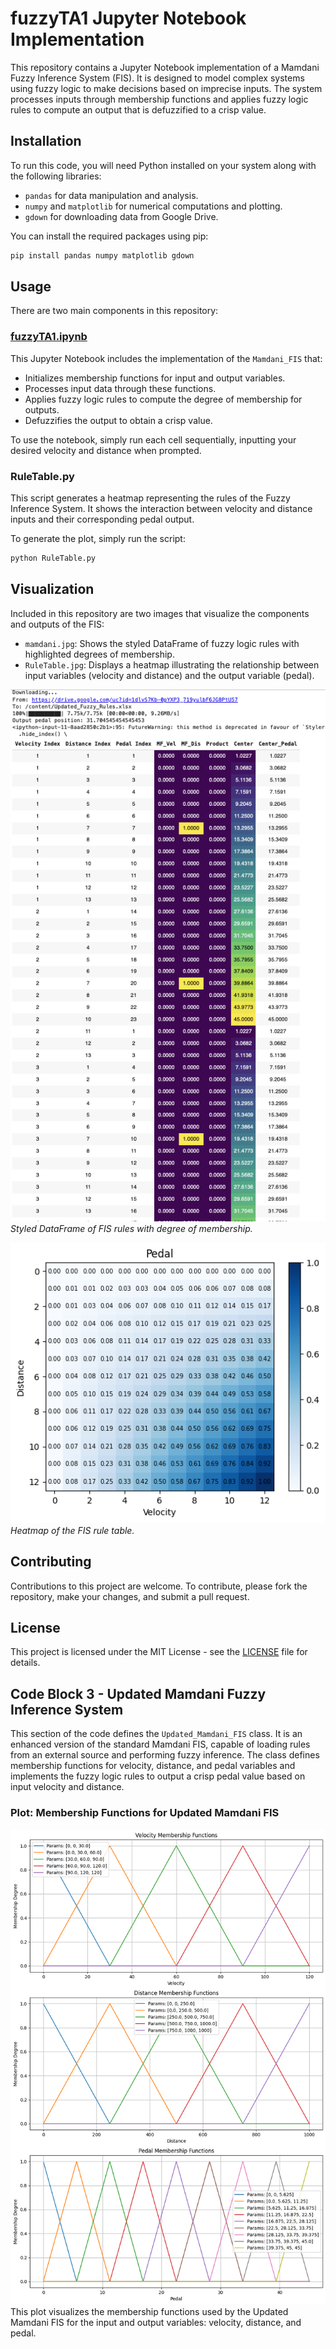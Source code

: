 
# fuzzyTA1 Jupyter Notebook Implementation

This repository contains a Jupyter Notebook implementation of a Mamdani Fuzzy Inference System (FIS). It is designed to model complex systems using fuzzy logic to make decisions based on imprecise inputs. The system processes inputs through membership functions and applies fuzzy logic rules to compute an output that is defuzzified to a crisp value.

## Installation

To run this code, you will need Python installed on your system along with the following libraries:
- `pandas` for data manipulation and analysis.
- `numpy` and `matplotlib` for numerical computations and plotting.
- `gdown` for downloading data from Google Drive.

You can install the required packages using pip:

```bash
pip install pandas numpy matplotlib gdown
```

## Usage

There are two main components in this repository:

### [fuzzyTA1.ipynb](https://github.com/Siavashiii/FuzzySystem/blob/main/fuzzyTA1.ipynb)

This Jupyter Notebook includes the implementation of the `Mamdani_FIS` that:
- Initializes membership functions for input and output variables.
- Processes input data through these functions.
- Applies fuzzy logic rules to compute the degree of membership for outputs.
- Defuzzifies the output to obtain a crisp value.

To use the notebook, simply run each cell sequentially, inputting your desired velocity and distance when prompted.

### RuleTable.py

This script generates a heatmap representing the rules of the Fuzzy Inference System. It shows the interaction between velocity and distance inputs and their corresponding pedal output.

To generate the plot, simply run the script:

```bash
python RuleTable.py
```

## Visualization

Included in this repository are two images that visualize the components and outputs of the FIS:

- `mamdani.jpg`: Shows the styled DataFrame of fuzzy logic rules with highlighted degrees of membership.
- `RuleTable.jpg`: Displays a heatmap illustrating the relationship between input variables (velocity and distance) and the output variable (pedal).

![Mamdani FIS DataFrame](mamdani.jpg)
*Styled DataFrame of FIS rules with degree of membership.*

![Rule Table Heatmap](RuleTable.jpg)
*Heatmap of the FIS rule table.*

## Contributing

Contributions to this project are welcome. To contribute, please fork the repository, make your changes, and submit a pull request.

## License

This project is licensed under the MIT License - see the [LICENSE](LICENSE) file for details.

## Code Block 3 - Updated Mamdani Fuzzy Inference System
This section of the code defines the `Updated_Mamdani_FIS` class. It is an enhanced version of the standard Mamdani FIS, capable of loading rules from an external source and performing fuzzy inference. The class defines membership functions for velocity, distance, and pedal variables and implements the fuzzy logic rules to output a crisp pedal value based on input velocity and distance.

### Plot: Membership Functions for Updated Mamdani FIS
![Membership Functions for Updated Mamdani FIS](code4.png)
This plot visualizes the membership functions used by the Updated Mamdani FIS for the input and output variables: velocity, distance, and pedal.
